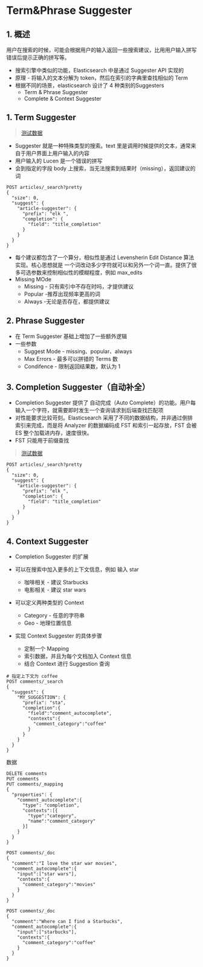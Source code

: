 # Term&Phrase Suggester

## 1. 概述

用户在搜索的时候，可能会根据用户的输入返回一些搜索建议，比用用户输入拼写错误后提示正确的拼写等。

* 搜索引擎中类似的功能，Elasticsearch 中是通过 Suggester API 实现的
* 原理 - 将输入的文本分解为 token，然后在索引的字典里查找相似的 Term
* 根据不同的场景，elasticsearch 设计了 4 种类别的Suggesters
  * Term & Phrase Suggester
  * Complete & Context Suggester

## 1. Term Suggester

> [测试数据](https://github.com/geektime-geekbang/geektime-ELK/blob/master/part-2/4.11-Term%26PhraseSuggester/README.md)

* Suggester 就是一种特殊类型的搜索。text 里是调用时候提供的文本，通常来自于用户界面上用户输入的内容
* 用户输入的 Lucen 是一个错误的拼写
* 会到指定的字段 body 上搜索，当无法搜索到结果时（missing），返回建议的词



```shell
POST articles/_search?pretty
{
  "size": 0,
  "suggest": {
    "article-suggester": {
      "prefix": "elk ",
      "completion": {
        "field": "title_completion"
      }
    }
  }
}
```

* 每个建议都包含了一个算分，相似性是通过 Levensherin Edit Distance 算法实现。核心思想就是 一个词改动多少字符就可以和另外一个词一直。提供了很多可选参数来控制相似性的模糊程度，例如 max_edits
* Missing MOde
  * Missing - 只有索引中不存在时吗，才提供建议
  * Popular -推荐出现频率更高的词
  * Always -无论是否存在，都提供建议



## 2. Phrase Suggester

* 在 Term Suggester 基础上增加了一些额外逻辑
* 一些参数
  * Suggest Mode - missing、popular、always
  * Max Errors - 最多可以拼错的 Terms 数
  * Condifence - 限制返回结果数，默认为 1



## 3. Completion Suggester（自动补全）

*  Completion Suggester 提供了 自动完成（Auto Complete）的功能。用户每输入一个字符，就需要即时发生一个查询请求到后端查找匹配项
* 对性能要求比较苛刻。Elasticsearch 采用了不同的数据结构，并非通过倒排索引来完成，而是将 Analyzer 的数据编码成 FST 和索引一起存放，FST 会被 ES 整个加载进内存，速度很快。
* FST 只能用于前缀查找

> [测试数据]([https://github.com/geektime-geekbang/geektime-ELK/blob/master/part-2/4.12-%E8%87%AA%E5%8A%A8%E8%A1%A5%E5%85%A8%E4%B8%8E%E5%9F%BA%E4%BA%8E%E4%B8%8A%E4%B8%8B%E6%96%87%E7%9A%84%E6%8F%90%E7%A4%BA/README.md](https://github.com/geektime-geekbang/geektime-ELK/blob/master/part-2/4.12-自动补全与基于上下文的提示/README.md))

```shell
POST articles/_search?pretty
{
  "size": 0,
  "suggest": {
    "article-suggester": {
      "prefix": "elk ",
      "completion": {
        "field": "title_completion"
      }
    }
  }
}
```



## 4. Context Suggester

* Completion Suggester 的扩展
* 可以在搜索中加入更多的上下文信息，例如 输入 star
  * 咖啡相关 - 建议 Starbucks
  * 电影相关 - 建议 star wars



* 可以定义两种类型的 Context
  * Category - 任意的字符串
  * Geo - 地理位置信息
* 实现 Context Suggester 的具体步骤
  * 定制一个 Mapping
  * 索引数据，并且为每个文档加入 Context 信息
  * 结合 Context 进行 Suggestion 查询



```shell
# 指定上下文为 coffee
POST comments/_search
{
  "suggest": {
    "MY_SUGGESTION": {
      "prefix": "sta",
      "completion":{
        "field":"comment_autocomplete",
        "contexts":{
          "comment_category":"coffee"
        }
      }
    }
  }
}
```



数据

```shell
DELETE comments
PUT comments
PUT comments/_mapping
{
  "properties": {
    "comment_autocomplete":{
      "type": "completion",
      "contexts":[{
        "type":"category",
        "name":"comment_category"
      }]
    }
  }
}

POST comments/_doc
{
  "comment":"I love the star war movies",
  "comment_autocomplete":{
    "input":["star wars"],
    "contexts":{
      "comment_category":"movies"
    }
  }
}

POST comments/_doc
{
  "comment":"Where can I find a Starbucks",
  "comment_autocomplete":{
    "input":["starbucks"],
    "contexts":{
      "comment_category":"coffee"
    }
  }
}

```

